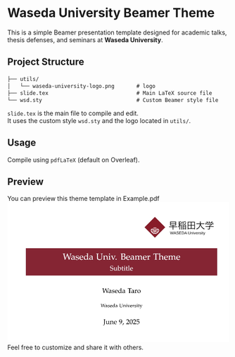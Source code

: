 # Waseda University Beamer Theme
This is a simple Beamer presentation template designed for academic talks, thesis defenses, and seminars at **Waseda University**.

## Project Structure
```
├── utils/
│   └── waseda-university-logo.png       # logo
├── slide.tex                            # Main LaTeX source file
└── wsd.sty                              # Custom Beamer style file
```
`slide.tex` is the main file to compile and edit.  
It uses the custom style `wsd.sty` and the logo located in `utils/`.

## Usage
Compile using `pdfLaTeX` (default on Overleaf).

## Preview
You can preview this theme template in Example.pdf  
![Title Slide Preview](Preview.png)  
Feel free to customize and share it with others.  
